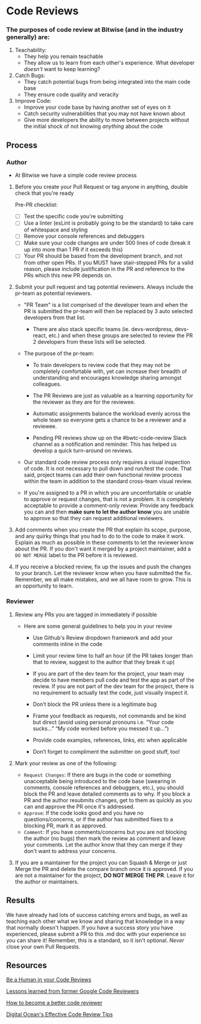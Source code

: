 # Code Reviews

### The purposes of code review at Bitwise (and in the industry generally) are:
1. Teachability:
    * They help you remain teachable
    * They allow us to learn from each other's experience. What developer _doesn't_ want to keep learning?
2. Catch Bugs:
    * They catch potential bugs from being integrated into the main code base
    * They ensure code quality and veracity
3. Improve Code:
    * Improve your code base by having another set of eyes on it
    * Catch security vulnerabilities that you may not have known about
    * Give more developers the ability to move between projects without the initial shock of not knowing _anything_ about the code

## Process

### Author
* At Bitwise we have a simple code review process

1. Before you create your Pull Request or tag anyone in anything, double check that you're ready

    Pre-PR checklist:
    - [ ] Test the specific code you're submitting
    - [ ] Use a linter (esLint is probably going to be the standard) to take care of whitespace and styling
    - [ ] Remove your console references and debuggers
    - [ ] Make sure your code changes are under 500 lines of code (break it up into more than 1 PR if it exceeds this)
    - [ ] Your PR should be based from the development branch, and not from other open PRs. If you MUST have stair-stepped PRs for a valid reason, please include justification in the PR and reference to the PRs which this new PR depends on.

2. Submit your pull request and tag potential reviewers. Always include the pr-team as potential reviewers. 

    - "PR Team" is a list comprised of the developer team and when the PR is submitted the pr-team will then be replaced by 3 auto selected developers from that list. 

        * There are also stack specific teams (ie. devs-wordpress, devs-react, etc.) and when these groups are selected to review the PR 2 developers from these lists will be selected.

    - The purpose of the pr-team:

        * To train developers to review code that they may not be completely comfortable with, yet can increase their breadth of understanding and encourages knowledge sharing amongst colleagues.

        * The PR Reviews are just as valuable as a learning opportunity for the reviewer as they are for the reviewee.

        * Automatic assignments balance the workload evenly across the whole team so everyone gets a chance to be a reviewer and a reviewee.

        * Pending PR reviews show up on the #bwtc-code-review Slack channel as a notification and reminder. This has helped us develop a quick turn-around on reviews.

    - Our standard code review process only requires a visual inspection of code. It is not necessary to pull down and run/test the code. That said, project teams can add their own functional review process within the team in addition to the standard cross-team visual review.

    - If you're assigned to a PR in which you are uncomfortable or unable to approve or request changes, that is not a problem. It is completely acceptable to provide a comment-only review. Provide any feedback you can and then **make sure to let the author know** you are unable to approve so that they can request additional reviewers.

3. Add comments when you create the PR that explain its scope, purpose, and any quirky things that you had to do to the code to make it work. Explain as much as possible in these comments to let the reviewer know about the PR. If you don't want it merged by a project maintainer, add a `DO NOT MERGE` label to the PR before it is reviewed.  

4. If you receive a blocked review, fix up the issues and push the changes to your branch. Let the reviewer know when you have submitted the fix. Remember, we all make mistakes, and we all have room to grow. This is an opportunity to learn.

### Reviewer

1. Review any PRs you are tagged in immediately if possible
    - Here are some general guidelines to help you in your review
        * Use Github's Review dropdown framework and add your comments inline in the code

        * Limit your review time to half an hour (if the PR takes longer than that to review, suggest to the author that they break it up)

        * If you are part of the dev team for the project, your team may decide to have members pull code and test the app as part of the review. If you are not part of the dev team for the project, there is no requirement to actually test the code, just visually inspect it.

        * Don’t block the PR unless there is a legitimate bug

        * Frame your feedback as requests, not commands and be kind but direct (avoid using personal pronouns i.e. “Your code sucks…” “My code worked before you messed it up…”)

        * Provide code examples, references, links, etc when applicable

        * Don’t forget to compliment the submitter on good stuff, too!

2. Mark your review as one of the following:  
    * `Request Changes`: If there are bugs in the code or something unacceptable being introduced to the code base (swearing in comments, console references and debuggers, etc.), you should block the PR and leave detailed comments as to why. If you block a PR and the author resubmits changes, get to them as quickly as you can and approve the PR once it's addressed.  
    * `Approve`: If the code looks good and you have no questions/concerns, or if the author has submitted fixes to a blocking PR, mark it as approved.  
    * `Comment`: If you have comments/concerns but you are not blocking the author (no bugs) then mark the review as comment and leave your comments. Let the author know that they can merge if they don't want to address your concerns.

3. If you are a maintainer for the project you can Squash & Merge or just Merge the PR and delete the compare branch once it is approved. If you are not a maintainer for the project, **DO NOT MERGE THE PR**. Leave it for the author or maintainers.

## Results
We have already had lots of success catching errors and bugs, as well as teaching each other what we know and sharing that knowledge in a way that normally doesn't happen. If you have a success story you have experienced, please submit a PR to this .md doc with your experience so you can share it!
Remember, this is a standard, so it isn't optional. _Never_ close your own Pull Requests.

## Resources

[Be a Human in your Code Reviews](https://mtlynch.io/human-code-reviews-1/)

[Lessons learned from former Google Code Reviewers](https://blog.fullstory.com/what-we-learned-from-google-code-reviews-arent-just-for-catching-bugs/)

[How to become a better code reviewer](https://blog.asana.com/2016/12/7-ways-to-uplevel-your-code-review-skills/)

[Digital Ocean's Effective Code Review Tips](https://blog.digitalocean.com/how-to-conduct-effective-code-reviews/)

